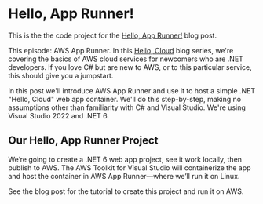 # Hello, App Runner!

This is the the code project for the [Hello, App Runner!](https://davidpallmann.hashnode.dev/hello-app-runner) blog post.

This episode: AWS App Runner. In this [Hello, Cloud](https://davidpallmann.hashnode.dev/series/hello-cloud) blog series, we're covering the basics of AWS cloud services for newcomers who are .NET developers. If you love C# but are new to AWS, or to this particular service, this should give you a jumpstart.

In this post we'll introduce AWS App Runner and use it to host a simple .NET "Hello, Cloud" web app container. We'll do this step-by-step, making no assumptions other than familiarity with C# and Visual Studio. We're using Visual Studio 2022 and .NET 6.

## Our Hello, App Runner Project

We’re going to create a .NET 6 web app project, see it work locally, then publish to AWS. The AWS Toolkit for Visual Studio will containerize the app and host the container in AWS App Runner—where we’ll run it on Linux. 

See the blog post for the tutorial to create this project and run it on AWS.


